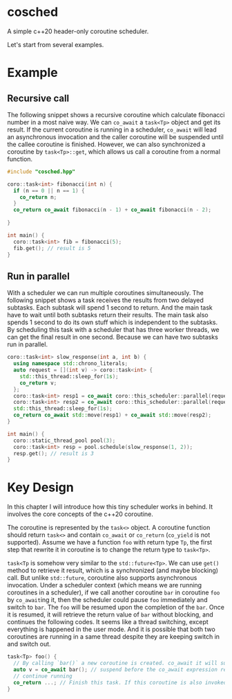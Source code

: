 # cosched

A simple c++20 header-only coroutine scheduler.

Let's start from several examples.

# Example

## Recursive call

The following snippet shows a recursive coroutine which calculate fibonacci number in a most naive way.
We can `co_await` a `task<Tp>` object and get its result. If the current coroutine is running in a scheduler,
`co_await` will lead an asynchronous invocation and the caller coroutine will be suspended until the callee coroutine is finished.
However, we can also synchronized a coroutine by `task<Tp>::get`, which allows us call a coroutine from a normal function.
```c++
#include "cosched.hpp"

coro::task<int> fibonacci(int n) {
  if (n == 0 || n == 1) {
    co_return n;
  }
  co_return co_await fibonacci(n - 1) + co_await fibonacci(n - 2);
  
}

int main() {
  coro::task<int> fib = fibonacci(5);
  fib.get(); // result is 5
}
```

## Run in parallel

With a scheduler we can run multiple coroutines simultaneously.
The following snippet shows a task receives the results from two delayed subtasks.
Each subtask will spend 1 second to return. And the main task have to wait until both subtasks return their results.
The main task also spends 1 second to do its own stuff which is independent to the subtasks.
By scheduling this task with a scheduler that has three worker threads, we can get the final result in one second.
Because we can have two subtasks run in parallel.
```c++
coro::task<int> slow_response(int a, int b) {
  using namespace std::chrono_literals;
  auto request = [](int v) -> coro::task<int> {
    std::this_thread::sleep_for(1s);
    co_return v;
  };
  coro::task<int> resp1 = co_await coro::this_scheduler::parallel(request(a));
  coro::task<int> resp2 = co_await coro::this_scheduler::parallel(request(b));
  std::this_thread::sleep_for(1s);
  co_return co_await std::move(resp1) + co_await std::move(resp2);
}

int main() {
  coro::static_thread_pool pool(3);
  coro::task<int> resp = pool.schedule(slow_response(1, 2));
  resp.get(); // result is 3 
}
```

# Key Design

In this chapter I will introduce how this tiny scheduler works in behind. It involves the core concepts of the c++20 coroutine.

The coroutine is represented by the `task<>` object. A coroutine function should return `task<>` and contain `co_await` or `co_return` (`co_yield` is not supported).
Assume we have a function `foo` with return type `Tp`, the first step that rewrite it in coroutine is to change the return type to `task<Tp>`.

`task<Tp` is somehow very similar to the `std::future<Tp>`. We can use `get()` method to retrieve it result, which is a synchronized (and maybe blocking) call. But unlike
`std::future`, coroutine also supports asynchronous invocation.
Under a scheduler context (which means we are running coroutines in a scheduler), if we call another coroutine `bar` in coroutine `foo` by `co_await`ing it, then the scheduler
could pause `foo` immediately and switch to `bar`. The `foo` will be resumed upon the completion of the `bar`. Once it is resumed, it will retrieve the return value of `bar` without blocking,
and continues the following codes. It seems like a thread switching, except everything is happened in the user mode. And it is possible that both two coroutines are running in a same thread
despite they are keeping switch in and switch out.

```c++
task<Tp> foo() {
  // By calling `bar()` a new coroutine is created. co_await it will suspend the current coroutine until the new coroutine returns.
  auto v = co_await bar(); // suspend before the co_await expression returns. When it is resumed, `v` will have the returned value from `bar`.
  // continue running
  co_return ...; // Finish this task. If this coroutine is also invoked by another coroutine, then the completion of `foo` will also lead another resumption.
}
```

